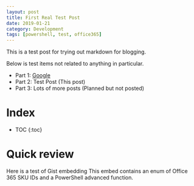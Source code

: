 ```yaml
---
layout: post
title: First Real Test Post
date: 2019-01-21
category: Development
tags: [powershell, test, office365]
---
```


This is a test post for trying out markdown for blogging.

Below is test items not related to anything in particular.

* Part 1: [Google](https://google.com)
* Part 2: Test Post (This post)
* Part 3: Lots of more posts (Planned but not posted)

# Index

* TOC
{:toc}

# Quick review

Here is a test of Gist embedding
This embed contains an enum of Office 365 SKU IDs and a PowerShell advanced function.
<script src="https://gist.github.com/Lsvingen/5e27642107834344819aa846031c7806.js"></script>

